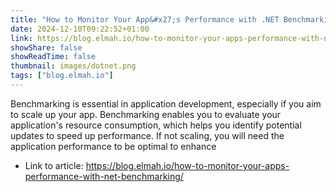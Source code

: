 ```yaml
---
title: "How to Monitor Your App&#x27;s Performance with .NET Benchmarking"
date: 2024-12-10T09:22:52+01:00
link: https://blog.elmah.io/how-to-monitor-your-apps-performance-with-net-benchmarking/
showShare: false
showReadTime: false
thumbnail: images/dotnet.png
tags: ["blog.elmah.io"]
---
```

Benchmarking is essential in application development, especially if you aim to scale up your app. Benchmarking enables you to evaluate your application's resource consumption, which helps you identify potential updates to speed up performance. If not scaling, you will need the application performance to be optimal to enhance

- Link to article: https://blog.elmah.io/how-to-monitor-your-apps-performance-with-net-benchmarking/